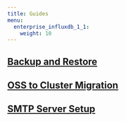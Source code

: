 ```yaml
---
title: Guides
menu:
  enterprise_influxdb_1_1:
    weight: 10
---
```


## [Backup and Restore](/enterprise_influxdb/v1.1/guides/backup-and-restore/)
## [OSS to Cluster Migration](/enterprise_influxdb/v1.1/guides/migration/)
## [SMTP Server Setup](/enterprise_influxdb/v1.1/guides/smtp-server/)
